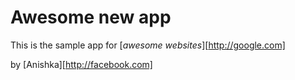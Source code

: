# Awesome new app

This is the sample app for 
[*awesome websites*][http://google.com]

by [Anishka][http://facebook.com]